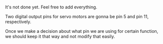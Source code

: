 It's not done yet. Feel free to add everything. 

Two digital output pins for servo motors are gonna be pin 5 and pin 11, respectively. 

Once we make a decision about what pin we are using for certain function, we should keep it that way and not modify that easily. 
